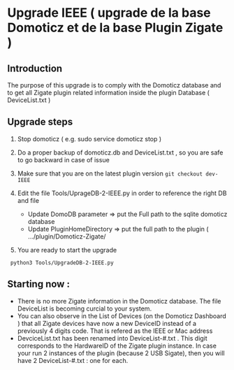 # Upgrade IEEE ( upgrade de la base Domoticz et de la base Plugin Zigate  )

## Introduction
The purpose of this upgrade is to comply with the Domoticz database and to get all Zigate plugin related information inside the plugin Database ( DeviceList.txt )

## Upgrade steps

1. Stop domoticz ( e.g. sudo service domoticz stop )
1. Do a proper backup of domoticz.db and DeviceList.txt , so you are safe to go backward in case of issue

1. Make sure that you are on the latest plugin version
``` git checkout dev-IEEE ```
1. Edit the file Tools/UprageDB-2-IEEE.py in order to reference the right DB and file
   * Update DomoDB parameter => put the Full path to the sqlite domoticz database
   * Update PluginHomeDirectory => put the full path to the plugin ( .../plugin/Domoticz-Zigate/

1. You are ready to start the upgrade

```  python3 Tools/UpgradeDB-2-IEEE.py ```

## Starting now :
* There is no more Zigate information in the Domoticz database. The file DeviceList is becoming curcial to your system.
* You can also observe in the List of Devices (on the Domoticz Dashboard ) that all Zigate devices have now a new DeviceID instead of a previously 4 digits code. That is refered as the IEEE or Mac address
* DevciceList.txt has been renamed into DeviceList-#.txt . This digit corresponds to the HardwareID of the Zigate plugin instance. In case your run 2 instances of the plugin (because 2 USB Sigate), then you will have 2 DeviceList-#.txt : one for each.


